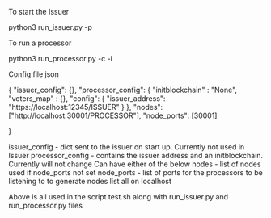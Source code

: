 To start the Issuer

python3 run_issuer.py -p <port number>

To run a processor

python3 run_processor.py -c <config file> -i <index into list of nodes in config file>

Config file json

{
	"issuer_config": {},
	"processor_config": {
		"initblockchain" : "None",
		"voters_map" : {}, 
		"config": {
			"issuer_address": "https://localhost:12345/ISSUER"
		}
	},
	"nodes": ["http://localhost:30001/PROCESSOR"],
	"node_ports": [30001]

}

issuer_config - dict sent to the issuer on start up. Currently not used in Issuer
processor_config - contains the issuer address and an initblockchain. Currently will not change
Can have either of the below
nodes - list of nodes used if node_ports not set
node_ports - list of ports for the processors to be listening to to generate nodes list all on localhost

Above is all used in the script test.sh along with run_issuer.py and run_processor.py files